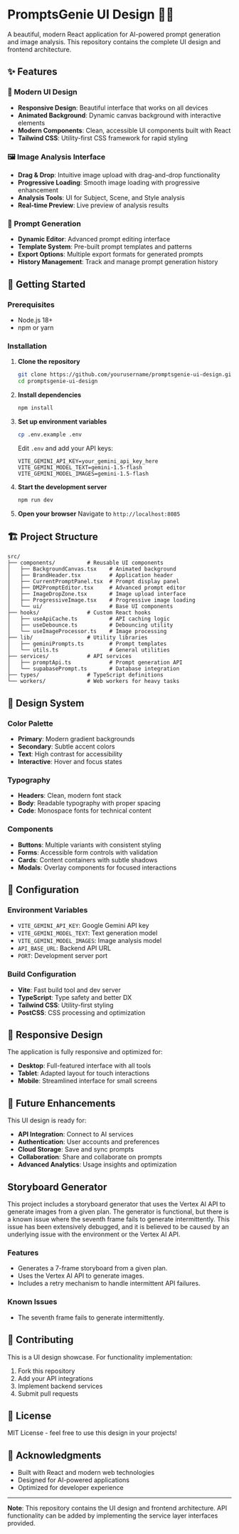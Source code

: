 # PromptsGenie UI Design 🧞‍♂️

A beautiful, modern React application for AI-powered prompt generation and image analysis. This repository contains the complete UI design and frontend architecture.

## ✨ Features

### 🎨 Modern UI Design
- **Responsive Design**: Beautiful interface that works on all devices
- **Animated Background**: Dynamic canvas background with interactive elements
- **Modern Components**: Clean, accessible UI components built with React
- **Tailwind CSS**: Utility-first CSS framework for rapid styling

### 🖼️ Image Analysis Interface
- **Drag & Drop**: Intuitive image upload with drag-and-drop functionality
- **Progressive Loading**: Smooth image loading with progressive enhancement
- **Analysis Tools**: UI for Subject, Scene, and Style analysis
- **Real-time Preview**: Live preview of analysis results

### 📝 Prompt Generation
- **Dynamic Editor**: Advanced prompt editing interface
- **Template System**: Pre-built prompt templates and patterns
- **Export Options**: Multiple export formats for generated prompts
- **History Management**: Track and manage prompt generation history

## 🚀 Getting Started

### Prerequisites
- Node.js 18+ 
- npm or yarn

### Installation

1. **Clone the repository**
   ```bash
   git clone https://github.com/yourusername/promptsgenie-ui-design.git
   cd promptsgenie-ui-design
   ```

2. **Install dependencies**
   ```bash
   npm install
   ```

3. **Set up environment variables**
   ```bash
   cp .env.example .env
   ```
   
   Edit `.env` and add your API keys:
   ```env
   VITE_GEMINI_API_KEY=your_gemini_api_key_here
   VITE_GEMINI_MODEL_TEXT=gemini-1.5-flash
   VITE_GEMINI_MODEL_IMAGES=gemini-1.5-flash
   ```

4. **Start the development server**
   ```bash
   npm run dev
   ```

5. **Open your browser**
   Navigate to `http://localhost:8085`

## 🏗️ Project Structure

```
src/
├── components/          # Reusable UI components
│   ├── BackgroundCanvas.tsx    # Animated background
│   ├── BrandHeader.tsx         # Application header
│   ├── CurrentPromptPanel.tsx  # Prompt display panel
│   ├── DM2PromptEditor.tsx     # Advanced prompt editor
│   ├── ImageDropZone.tsx       # Image upload interface
│   ├── ProgressiveImage.tsx    # Progressive image loading
│   └── ui/                     # Base UI components
├── hooks/               # Custom React hooks
│   ├── useApiCache.ts          # API caching logic
│   ├── useDebounce.ts          # Debouncing utility
│   └── useImageProcessor.ts    # Image processing
├── lib/                 # Utility libraries
│   ├── geminiPrompts.ts        # Prompt templates
│   └── utils.ts                # General utilities
├── services/            # API services
│   ├── promptApi.ts            # Prompt generation API
│   └── supabasePrompt.ts       # Database integration
├── types/               # TypeScript definitions
└── workers/             # Web workers for heavy tasks
```

## 🎨 Design System

### Color Palette
- **Primary**: Modern gradient backgrounds
- **Secondary**: Subtle accent colors
- **Text**: High contrast for accessibility
- **Interactive**: Hover and focus states

### Typography
- **Headers**: Clean, modern font stack
- **Body**: Readable typography with proper spacing
- **Code**: Monospace fonts for technical content

### Components
- **Buttons**: Multiple variants with consistent styling
- **Forms**: Accessible form controls with validation
- **Cards**: Content containers with subtle shadows
- **Modals**: Overlay components for focused interactions

## 🔧 Configuration

### Environment Variables
- `VITE_GEMINI_API_KEY`: Google Gemini API key
- `VITE_GEMINI_MODEL_TEXT`: Text generation model
- `VITE_GEMINI_MODEL_IMAGES`: Image analysis model
- `API_BASE_URL`: Backend API URL
- `PORT`: Development server port

### Build Configuration
- **Vite**: Fast build tool and dev server
- **TypeScript**: Type safety and better DX
- **Tailwind CSS**: Utility-first styling
- **PostCSS**: CSS processing and optimization

## 📱 Responsive Design

The application is fully responsive and optimized for:
- **Desktop**: Full-featured interface with all tools
- **Tablet**: Adapted layout for touch interactions
- **Mobile**: Streamlined interface for small screens

## 🎯 Future Enhancements

This UI design is ready for:
- **API Integration**: Connect to AI services
- **Authentication**: User accounts and preferences
- **Cloud Storage**: Save and sync prompts
- **Collaboration**: Share and collaborate on prompts
- **Advanced Analytics**: Usage insights and optimization

## Storyboard Generator

This project includes a storyboard generator that uses the Vertex AI API to generate images from a given plan. The generator is functional, but there is a known issue where the seventh frame fails to generate intermittently. This issue has been extensively debugged, and it is believed to be caused by an underlying issue with the environment or the Vertex AI API.

### Features

*   Generates a 7-frame storyboard from a given plan.
*   Uses the Vertex AI API to generate images.
*   Includes a retry mechanism to handle intermittent API failures.

### Known Issues

*   The seventh frame fails to generate intermittently.

## 🤝 Contributing

This is a UI design showcase. For functionality implementation:
1. Fork this repository
2. Add your API integrations
3. Implement backend services
4. Submit pull requests

## 📄 License

MIT License - feel free to use this design in your projects!

## 🙏 Acknowledgments

- Built with React and modern web technologies
- Designed for AI-powered applications
- Optimized for developer experience

---

**Note**: This repository contains the UI design and frontend architecture. API functionality can be added by implementing the service layer interfaces provided.
